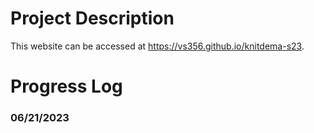 # Project Description
This website can be accessed at https://vs356.github.io/knitdema-s23.

# Progress Log
### 06/21/2023
